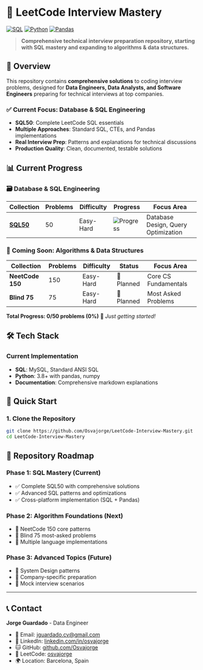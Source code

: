 # 🚀 LeetCode Interview Mastery

[![SQL](https://img.shields.io/badge/SQL-4479A1)](https://github.com/Osvajorge)
[![Python](https://img.shields.io/badge/🐍_Python-3776ab)](https://github.com/Osvajorge)
[![Pandas](https://img.shields.io/badge/🐼_Pandas-150458)](https://github.com/Osvajorge)

> **Comprehensive technical interview preparation repository, starting with SQL mastery and expanding to algorithms & data structures.**

## 🎯 Overview

This repository contains **comprehensive solutions** to coding interview problems, designed for **Data Engineers, Data Analysts, and Software Engineers** preparing for technical interviews at top companies.

### ✅ **Current Focus: Database & SQL Engineering**
- **SQL50**: Complete LeetCode SQL essentials
- **Multiple Approaches**: Standard SQL, CTEs, and Pandas implementations  
- **Real Interview Prep**: Patterns and explanations for technical discussions
- **Production Quality**: Clean, documented, testable solutions

## 📊 Current Progress

### 🗃️ **Database & SQL Engineering**
| Collection | Problems | Difficulty | Progress | Focus Area |
|-----------|----------|------------|----------|------------|
| [**SQL50**](./SQL50/) | 50 | Easy-Hard | ![Progress](https://img.shields.io/badge/Progress-0%25-red) | Database Design, Query Optimization |

### 🧮 **Coming Soon: Algorithms & Data Structures**  
| Collection | Problems | Difficulty | Status | Focus Area |
|-----------|----------|------------|--------|------------|
| **NeetCode 150** | 150 | Easy-Hard | 🔮 Planned | Core CS Fundamentals |
| **Blind 75** | 75 | Easy-Hard | 🔮 Planned | Most Asked Problems |

**Total Progress: 0/50 problems (0%)** 🎯 *Just getting started!*

## 🛠️ Tech Stack

### **Current Implementation**
- **SQL**: MySQL, Standard ANSI SQL
- **Python**: 3.8+ with pandas, numpy
- **Documentation**: Comprehensive markdown explanations


## 🚀 Quick Start

### 1. Clone the Repository
```bash
git clone https://github.com/Osvajorge/LeetCode-Interview-Mastery.git
cd LeetCode-Interview-Mastery
```

## 🎯 Repository Roadmap

### **Phase 1: SQL Mastery** (Current)
- ✅ Complete SQL50 with comprehensive solutions
- ✅ Advanced SQL patterns and optimizations
- ✅ Cross-platform implementation (SQL + Pandas)

### **Phase 2: Algorithm Foundations** (Next)  
- 🔮 NeetCode 150 core patterns
- 🔮 Blind 75 most-asked problems
- 🔮 Multiple language implementations

### **Phase 3: Advanced Topics** (Future)
- 🔮 System Design patterns
- 🔮 Company-specific preparation  
- 🔮 Mock interview scenarios

---

## 📞 Contact

**Jorge Guardado** - Data Engineer
- 📧 Email: jguardado.cv@gmail.com
- 💼 LinkedIn: [linkedin.com/in/osvajorge](https://linkedin.com/in/osvajorge)  
- 🐱 GitHub: [github.com/Osvajorge](https://github.com/Osvajorge)
- 🔗 LeetCode: [osvajorge](https://leetcode.com/u/Osvajorge/)
- 🌍 Location: Barcelona, Spain